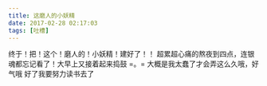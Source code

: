 ```yaml
---
title: 这磨人的小妖精
date: 2017-02-28 02:17:03
tags: [吐槽]
---
```


终于！把！这个！磨人的！小妖精！建好了！！
超累超心痛的熬夜到四点，连银魂都忘记看了！大早上又接着起来捣鼓 =。=
大概是我太蠢了才会弄这么久哦，好气哦
好了我要努力读书去了

<!--more-->
